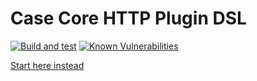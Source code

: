 # Case Core HTTP Plugin DSL

[![Build and test](https://github.com/case-contract-testing/case/actions/workflows/build-and-test.yml/badge.svg?branch=main)](https://github.com/case-contract-testing/case/actions/workflows/build-and-test.yml)
[![Known Vulnerabilities](https://snyk.io/test/github/case-contract-testing/case/badge.svg?targetFile=packages/case-entities/package.json)](https://snyk.io/test/github/case-contract-testing/case?targetFile=packages/case-entities/package.json)

[Start here instead](https://case.contract-testing.io/docs/intro)
